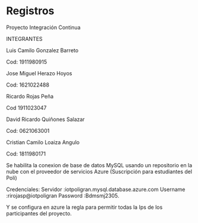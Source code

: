 # Registros
Proyecto Integración Continua

INTEGRANTES

Luis Camilo Gonzalez Barreto

Cod: 1911980915

Jose Miguel Herazo Hoyos

Cod: 1621022488

Ricardo Rojas Peña

Cod 1911023047

David Ricardo Quiñones Salazar

Cod: 0621063001

Cristian Camilo Loaiza Angulo

Cod: 1811980171


Se habilita la conexion de base de datos MySQL usando un repositorio en la nube con el proveedor de servicios Azure (Suscripción para estudiantes del Poli)

Credenciales:
Servidor                        :iotpoligran.mysql.database.azure.com
Username                        :rirojasp@iotpoligran
Password                        :Bdmsmj2305.

Y se configura en azure la regla para permitir todas la Ips de los participantes del proyecto.